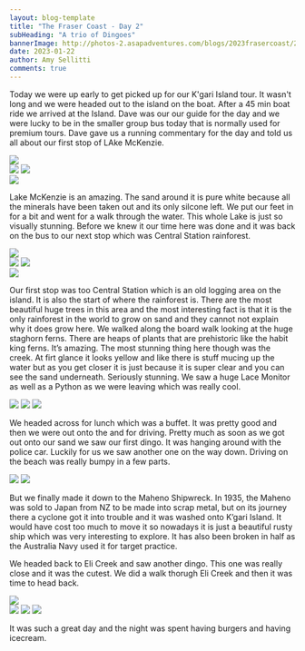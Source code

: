 ```yaml
---
layout: blog-template
title: "The Fraser Coast - Day 2"
subHeading: "A trio of Dingoes"
bannerImage: http://photos-2.asapadventures.com/blogs/2023frasercoast/2023-01-22/PXL_20230122_033515124.jpg_compressed.JPEG
date: 2023-01-22
author: Amy Sellitti
comments: true
---
```


Today we were up early to get picked up for our K'gari Island tour. It wasn't long and we were headed out to the island on the boat. After a 45 min boat ride we arrived at the Island. Dave was our our guide for the day and we were lucky to be in the smaller group bus today that is normally used for premium tours. Dave gave us a running commentary for the day and told us all about our first stop of LAke McKenzie.

<div class="center-image"><img src="http://photos-2.asapadventures.com/blogs/2023frasercoast/2023-01-22/PXL_20230121_221130861.jpg_compressed.JPEG" /></div><div class="grid-2c">
  <img src="http://photos-2.asapadventures.com/blogs/2023frasercoast/2023-01-22/PXL_20230121_222328724.MP.jpg_compressed.JPEG"/>
  <img src="http://photos-2.asapadventures.com/blogs/2023frasercoast/2023-01-22/PXL_20230121_233314713.MP.jpg_compressed.JPEG"/>
</div>
<div class="center-image"><img src="http://photos-2.asapadventures.com/blogs/2023frasercoast/2023-01-22/PXL_20230121_233306833.jpg_compressed.JPEG" /></div>

Lake McKenzie is an amazing. The sand around it is pure white because all the minerals have been taken out and its only silcone left. We put our feet in for a bit and went for a walk through the water. This whole Lake is just so visually stunning. Before we knew it our time here was done and it was back on the bus to our next stop which was Central Station rainforest.

<div class="center-image"><img src="http://photos-2.asapadventures.com/blogs/2023frasercoast/2023-01-22/PXL_20230122_001345548.MP.jpg_compressed.JPEG" /></div>
<div class="grid-2c">
  <img src="http://photos-2.asapadventures.com/blogs/2023frasercoast/2023-01-22/PXL_20230122_001518333.MP.jpg_compressed.JPEG"/>
  <img src="http://photos-2.asapadventures.com/blogs/2023frasercoast/2023-01-22/PXL_20230122_001934664 (1).jpg_compressed.JPEG"/>
</div>
<div class="center-image"><img src="http://photos-2.asapadventures.com/blogs/2023frasercoast/2023-01-22/PXL_20230122_002147949 (1).jpg_compressed.JPEG" /></div>

Our first stop was too Central Station which is an old logging area on the island. It is also the start of where the rainforest is. There are the most beautiful huge trees in this area and the most interesting fact is that it is the only rainforest in the world to grow on sand and they cannot not explain why it does grow here. We walked along the board walk looking at the huge staghorn ferns. There are heaps of plants that are prehistoric like the habit king ferns. It’s amazing. The most stunning thing here though was the creek. At firt glance it looks yellow and like there is stuff mucing up the water but as you get closer it is just because it is super clear and you can see the sand underneath. Seriously stunning. We saw a huge Lace Monitor as well as a Python as we were leaving which was really cool.

<div class="grid-3c">
  <img src="http://photos-2.asapadventures.com/blogs/2023frasercoast/2023-01-22/PXL_20230122_014438393.MP(1).jpg_compressed.JPEG"/>
  <img src="http://photos-2.asapadventures.com/blogs/2023frasercoast/2023-01-22/PXL_20230122_014827470.jpg_compressed.JPEG"/>
  <img src="http://photos-2.asapadventures.com/blogs/2023frasercoast/2023-01-22/PXL_20230122_015902975.MP(1).jpg_compressed.JPEG"/>
</div>

We headed across for lunch which was a buffet. It was pretty good and then we were out onto the and for driving. Pretty much as soon as we got out onto our sand we saw our first dingo. It was hanging around with the police car. Luckily for us we saw another one on the way down. Driving on the beach was really bumpy in a few parts.

<div class="grid-2c">
  <img src="http://photos-2.asapadventures.com/blogs/2023frasercoast/2023-01-22/PXL_20230122_033515124.jpg_compressed.JPEG"/>
  <img src="http://photos-2.asapadventures.com/blogs/2023frasercoast/2023-01-22/PXL_20230122_040107290.jpg_compressed.JPEG"/>
</div>

But we finally made it down to the Maheno Shipwreck. In 1935, the Maheno was sold to Japan from NZ to be made into scrap metal, but on its journey there a cyclone got it into trouble and it was washed onto K’gari Island. It would have cost too much to move it so nowadays it is just a beautiful rusty ship which was very interesting to explore. It has also been broken in half as the Australia Navy used it for target practice.

We headed back to Eli Creek and saw another dingo. This one was really close and it was the cutest. We did a walk thorugh Eli Creek and then it was time to head back.

<div class="center-image"><img src="http://photos-2.asapadventures.com/blogs/2023frasercoast/2023-01-22/PXL_20230122_041324830.MP.jpg_compressed.JPEG" /></div>
<div class="grid-1l-2w">
  <img src="http://photos-2.asapadventures.com/blogs/2023frasercoast/2023-01-22/PXL_20230122_044629681.jpg_compressed.JPEG"/>
  <img src="http://photos-2.asapadventures.com/blogs/2023frasercoast/2023-01-22/20230122154612_IMG_0168.JPG_compressed.JPEG"/>
  <img src="http://photos-2.asapadventures.com/blogs/2023frasercoast/2023-01-22/20230122161742_IMG_0176.JPG_compressed.JPEG"/>
</div>

It was such a great day and the night was spent having burgers and having icecream.
